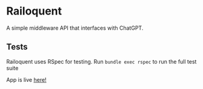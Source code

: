 # Railoquent

A simple middleware API that interfaces with ChatGPT. 

## Tests

Railoquent uses RSpec for testing. Run `bundle exec rspec` to run the full test suite



App is live [here!](https://railoquent.onrender.com/text?prompt=%22Say%20%27Hello%20Github!%22)


